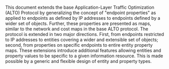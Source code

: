 
This document extends the base Application-Layer Traffic Optimization (ALTO)
Protocol by generalizing the concept of "endpoint properties" as applied to
endpoints as defined by IP addresses to endpoints defined by a wider set of
objects. Further, these properties are presented as maps, similar to the
network and cost maps in the base ALTO protocol. The protocol is extended in
two major directions. First, from endpoints restricted to IP addresses to
entities covering a wider and extensible set of objects; second, from
properties on specific endpoints to entire entity property maps. These
extensions introduce additional features allowing entities and property
values to be specific to a given information resource. This is made possible
by a generic and flexible design of entity and property types.